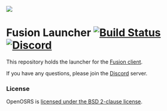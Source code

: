 ![](https://i.imgur.com/I8zY16W.png)
# Fusion Launcher [![Build Status](https://github.com/open-osrs/launcher/workflows/OpenOSRS%20-%20CI%20(push)/badge.svg)](https://github.com/open-osrs/launcher/actions?query=workflow%3A%22OpenOSRS+-+CI+%28push%29%22) [![Discord](https://img.shields.io/discord/903909598317121557.svg)](https://discord.gg/UBMDQ6WjYq)

This repository holds the launcher for the [Fusion client](https://github.com/Casesos/runelite).

If you have any questions, please join the [Discord](https://discord.gg/UBMDQ6WjYq) server.

### License

OpenOSRS is [licensed under the BSD 2-clause license](https://github.com/open-osrs/launcher/blob/master/LICENSE).

